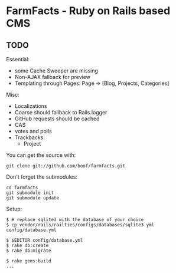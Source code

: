FarmFacts - Ruby on Rails based CMS
===================================

TODO
----

Essential:
* some Cache Sweeper are missing
* Non-AJAX fallback for preview
* Templating through Pages: Page => [Blog, Projects, Categories]

Misc:
* Localizations
* Coarse should fallback to Rails.logger
* GitHub requests should be cached
* CAS
* votes and polls
* Trackbacks:
  * Project

You can get the source with:

    git clone git://github.com/boof/farmfacts.git

Don't forget the submodules:

    cd farmfacts
    git submodule init
    git submodule update

Setup:

    $ # replace sqlite3 with the database of your choice
    $ cp vendor/rails/railties/configs/databases/sqlite3.yml config/database.yml

    $ $EDITOR config/database.yml
    $ rake db:create
    $ rake db:migrate

    $ rake gems:build
    ...
